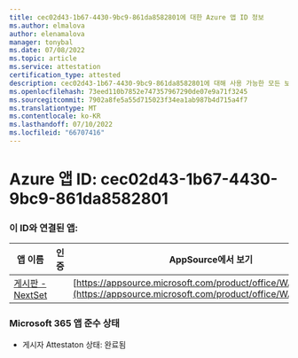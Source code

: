 ```yaml
---
title: cec02d43-1b67-4430-9bc9-861da8582801에 대한 Azure 앱 ID 정보
ms.author: elmalova
author: elenamalova
manager: tonybal
ms.date: 07/08/2022
ms.topic: article
ms.service: attestation
certification_type: attested
description: cec02d43-1b67-4430-9bc9-861da8582801에 대해 사용 가능한 모든 보안 및 규정 준수 정보입니다.
ms.openlocfilehash: 73eed110b7852e747357967290de07e9a71f3245
ms.sourcegitcommit: 7902a8fe5a55d715023f34ea1ab987b4d715a4f7
ms.translationtype: MT
ms.contentlocale: ko-KR
ms.lasthandoff: 07/10/2022
ms.locfileid: "66707416"
---
```

# <a name="azure-app-id-cec02d43-1b67-4430-9bc9-861da8582801"></a>Azure 앱 ID: cec02d43-1b67-4430-9bc9-861da8582801


### <a name="apps-associated-with-this-id"></a>이 ID와 연결된 앱:
| **앱 이름** | **인증** | **AppSource에서 보기** |
|--------------|---------------|-----------------------|
| [게시판 - NextSet](../forward/WA200002122.md) |  | [https://appsource.microsoft.com/product/office/WA200002122](https://appsource.microsoft.com/product/office/WA200002122) |

### <a name="microsoft-365-app-compliance-status"></a>Microsoft 365 앱 준수 상태
- 게시자 Attestaton 상태: 완료됨
